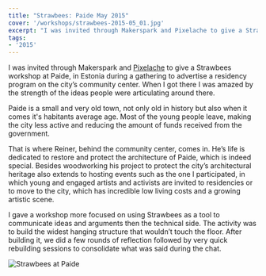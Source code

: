 ```yaml
---
title: "Strawbees: Paide May 2015"
cover: '/workshops/strawbees-2015-05_01.jpg'
excerpt: "I was invited through Makerspark and Pixelache to give a Strawbees workshop at Paide, in Estonia during a gathering to advertise a residency program on the city’s community center. When I got there I was amazed by the strength of the ideas people were articulating around there."
tags:
- '2015'
---
```


I was invited through Makerspark and [Pixelache](https://pixelache.ac/) to give a Strawbees workshop at Paide, in Estonia during a gathering to advertise a residency program on the city’s community center. When I got there I was amazed by the strength of the ideas people were articulating around there.

Paide is a small and very old town, not only old in history but also when it comes it's habitants average age. Most of the young people leave, making the city less active and reducing the amount of funds received from the government.

That is where Reiner, behind the community center, comes in. He’s life is dedicated to restore and protect the architecture of Paide, which is indeed special. Besides woodworking his project to protect the city’s architectural heritage also extends to hosting events such as the one I participated, in which young and engaged artists and activists are invited to residencies or to move to the city, which has incredible low living costs and a growing artistic scene.

I gave a workshop more focused on using Strawbees as a tool to communicate ideas and arguments then the technical side. The activity was to build the widest hanging structure that wouldn’t touch the floor. After building it, we did a few rounds of reflection followed by very quick rebuilding sessions to consolidate what was said during the chat.

![Strawbees at Paide]("/workshops/strawbees-2015-05_01.jpg)

